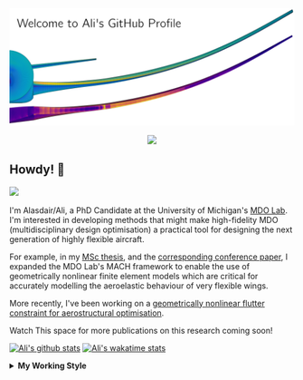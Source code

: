 <!--
# Welcome to Ali's github profile


-->

![banner](https://raw.githubusercontent.com/A-CGray/A-CGray/main/Images/GitHubProfileBanner.png)
<p align='center'>
<a href="https://www.linkedin.com/in/alasdaircgray/"><img height="30" src="https://github.com/WaylonWalker/WaylonWalker/blob/main/icon/linkedin.png?raw=true"></a>
</p>

## Howdy! 👋

![](https://komarev.com/ghpvc/?username=A-CGray&color=blue)

I'm Alasdair/Ali, a PhD Candidate at the University of Michigan's [MDO Lab](http://mdolab.engin.umich.edu).
I'm interested in developing methods that might make high-fidelity MDO (multidisciplinary design optimisation) a practical tool for designing the next generation of highly flexible aircraft.

For example, in my [MSc thesis](http://resolver.tudelft.nl/uuid:1a6b5001-d213-40d9-bc2c-5e831eda527d), and the [corresponding conference paper](https://www.researchgate.net/publication/348242101_Geometrically_Nonlinear_High-fidelity_Aerostructural_Optimization_for_Highly_Flexible_Wings), I expanded the MDO Lab's MACH framework to enable the use of geometrically nonlinear finite element models which are critical for accurately modelling the aeroelastic behaviour of very flexible wings.

More recently, I've been working on a [geometrically nonlinear flutter constraint for aerostructural optimisation](https://www.researchgate.net/publication/361040097_High-fidelity_Aerostructural_Optimization_with_a_Geometrically_Nonlinear_Flutter_Constraint).

Watch This space for more publications on this research coming soon!

<!--
**A-CGray/A-CGray** is a ✨ _special_ ✨ repository because its `README.md` (this file) appears on your GitHub profile.

Here are some ideas to get you started:

- 🔭 I’m currently working on ...
- 🌱 I’m currently learning ...
- 👯 I’m looking to collaborate on ...
- 🤔 I’m looking for help with ...
- 💬 Ask me about ...
- 📫 How to reach me: ...
- 😄 Pronouns: ...
- ⚡ Fun fact: ...
-->


[![Ali's github stats](https://github-readme-stats.vercel.app/api?username=A-CGray)](https://github.com/anuraghazra/github-readme-stats)
[![Ali's wakatime stats](https://github-readme-stats.vercel.app/api/wakatime?username=ACGray)](https://github.com/anuraghazra/github-readme-stats)


<details>
  <summary>
    <strong>My Working Style</strong>
  </summary>
  
  <!--START_SECTION:waka-->
![Code Time](http://img.shields.io/badge/Code%20Time-1%2C909%20hrs%2031%20mins-blue)

![Lines of code](https://img.shields.io/badge/From%20Hello%20World%20I%27ve%20Written-11%20Million%20lines%20of%20code-blue)

**I'm an Early 🐤** 

```text
🌞 Morning    109 commits    ████░░░░░░░░░░░░░░░░░░░░░   16.74% 
🌆 Daytime    262 commits    ██████████░░░░░░░░░░░░░░░   40.25% 
🌃 Evening    254 commits    █████████░░░░░░░░░░░░░░░░   39.02% 
🌙 Night      26 commits     █░░░░░░░░░░░░░░░░░░░░░░░░   3.99%

```
📅 **I'm Most Productive on Thursday** 

```text
Monday       97 commits     ███░░░░░░░░░░░░░░░░░░░░░░   14.9% 
Tuesday      104 commits    ████░░░░░░░░░░░░░░░░░░░░░   15.98% 
Wednesday    96 commits     ███░░░░░░░░░░░░░░░░░░░░░░   14.75% 
Thursday     138 commits    █████░░░░░░░░░░░░░░░░░░░░   21.2% 
Friday       121 commits    ████░░░░░░░░░░░░░░░░░░░░░   18.59% 
Saturday     27 commits     █░░░░░░░░░░░░░░░░░░░░░░░░   4.15% 
Sunday       68 commits     ██░░░░░░░░░░░░░░░░░░░░░░░   10.45%

```


📊 **This Week I Spent My Time On** 

```text
💬 Programming Languages: 
Python                   32 hrs 35 mins      ███████████████████░░░░░░   78.4% 
C++                      7 hrs 31 mins       ████░░░░░░░░░░░░░░░░░░░░░   18.11% 
YAML                     46 mins             ░░░░░░░░░░░░░░░░░░░░░░░░░   1.87% 
Cython                   24 mins             ░░░░░░░░░░░░░░░░░░░░░░░░░   0.99% 
reStructuredText         5 mins              ░░░░░░░░░░░░░░░░░░░░░░░░░   0.23%

🔥 Editors: 
VS Code                  41 hrs 34 mins      █████████████████████████   100.0%

🐱‍💻 Projects: 
FEMpy                    29 hrs 59 mins      ██████████████████░░░░░░░   72.12% 
tacs                     11 hrs 2 mins       ██████░░░░░░░░░░░░░░░░░░░   26.56% 
pyaerostructure          16 mins             ░░░░░░░░░░░░░░░░░░░░░░░░░   0.67% 
TOASTY                   6 mins              ░░░░░░░░░░░░░░░░░░░░░░░░░   0.25% 
Unknown Project          5 mins              ░░░░░░░░░░░░░░░░░░░░░░░░░   0.2%

💻 Operating System: 
Linux                    41 hrs 34 mins      █████████████████████████   100.0%

```

**I Mostly Code in Python** 

```text
Python                   21 repos            ████████████░░░░░░░░░░░░░   47.73% 
TeX                      10 repos            █████░░░░░░░░░░░░░░░░░░░░   22.73% 
C++                      4 repos             ██░░░░░░░░░░░░░░░░░░░░░░░   9.09% 
HTML                     3 repos             █░░░░░░░░░░░░░░░░░░░░░░░░   6.82% 
Shell                    2 repos             █░░░░░░░░░░░░░░░░░░░░░░░░   4.55%

```



 Last Updated on 04/12/2022 17:29:45 UTC
<!--END_SECTION:waka-->
</details>
